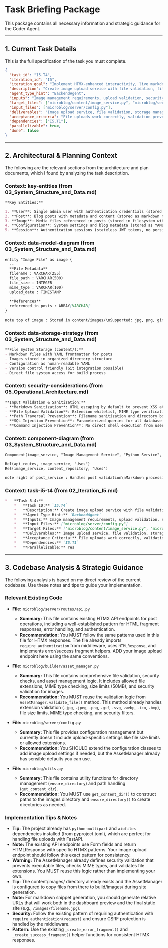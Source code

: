 # Task Briefing Package

This package contains all necessary information and strategic guidance for the Coder Agent.

---

## 1. Current Task Details

This is the full specification of the task you must complete.

```json
{
  "task_id": "I5.T4",
  "iteration_id": "I5",
  "iteration_goal": "Implement HTMX-enhanced interactivity, live markdown preview, image management, and build system integration with the dashboard",
  "description": "Create image upload service with file validation, filename sanitization, and storage management. Implement upload endpoint with progress feedback and markdown snippet generation.",
  "agent_type_hint": "BackendAgent",
  "inputs": "Image management requirements, upload validation, security considerations",
  "target_files": ["microblog/content/image_service.py", "microblog/server/routes/api.py"],
  "input_files": ["microblog/server/config.py"],
  "deliverables": "Image upload service, file validation, storage management, upload endpoint, markdown integration",
  "acceptance_criteria": "File uploads work correctly, validation prevents invalid files, filenames sanitized for security, markdown snippets generated, progress feedback functional",
  "dependencies": ["I5.T1"],
  "parallelizable": true,
  "done": false
}
```

---

## 2. Architectural & Planning Context

The following are the relevant sections from the architecture and plan documents, which I found by analyzing the task description.

### Context: key-entities (from 03_System_Structure_and_Data.md)

```markdown
**Key Entities:**

1. **User**: Single admin user with authentication credentials (stored in SQLite)
2. **Post**: Blog posts with metadata and content (stored as markdown files with YAML frontmatter)
3. **Image**: Media files referenced in posts (stored in filesystem with metadata tracking)
4. **Configuration**: System settings and blog metadata (stored as YAML configuration file)
5. **Session**: Authentication sessions (stateless JWT tokens, no persistent storage)
```

### Context: data-model-diagram (from 03_System_Structure_and_Data.md)

```markdown
entity "Image File" as image {
  --
  **File Metadata**
  filename : VARCHAR(255)
  file_path : VARCHAR(500)
  file_size : INTEGER
  mime_type : VARCHAR(100)
  upload_date : TIMESTAMP
  --
  **References**
  referenced_in_posts : ARRAY[VARCHAR]
}

note top of image : Stored in content/images/\nSupported: jpg, png, gif, webp, svg\nCopied to build/images/
```

### Context: data-storage-strategy (from 03_System_Structure_and_Data.md)

```markdown
**File System Storage (content/):**
- Markdown files with YAML frontmatter for posts
- Images stored in organized directory structure
- Configuration as human-readable YAML
- Version control friendly (Git integration possible)
- Direct file system access for build process
```

### Context: security-considerations (from 05_Operational_Architecture.md)

```markdown
**Input Validation & Sanitization:**
- **Markdown Sanitization**: HTML escaping by default to prevent XSS attacks
- **File Upload Validation**: Extension whitelist, MIME type verification, size limits
- **Path Traversal Prevention**: Filename sanitization and directory boundary enforcement
- **SQL Injection Prevention**: Parameterized queries for all database operations
- **Command Injection Prevention**: No direct shell execution from user input
```

### Context: component-diagram (from 03_System_Structure_and_Data.md)

```markdown
Component(image_service, "Image Management Service", "Python Service", "Handles image upload and organization")

Rel(api_routes, image_service, "Uses")
Rel(image_service, content_repository, "Uses")

note right of post_service : Handles post validation\nMarkdown processing\nDraft/publish logic
```

### Context: task-i5-t4 (from 02_Iteration_I5.md)

```markdown
*   **Task 5.4:**
    *   **Task ID:** `I5.T4`
    *   **Description:** Create image upload service with file validation, filename sanitization, and storage management. Implement upload endpoint with progress feedback and markdown snippet generation.
    *   **Agent Type Hint:** `BackendAgent`
    *   **Inputs:** Image management requirements, upload validation, security considerations
    *   **Input Files:** ["microblog/server/config.py"]
    *   **Target Files:** ["microblog/content/image_service.py", "microblog/server/routes/api.py"]
    *   **Deliverables:** Image upload service, file validation, storage management, upload endpoint, markdown integration
    *   **Acceptance Criteria:** File uploads work correctly, validation prevents invalid files, filenames sanitized for security, markdown snippets generated, progress feedback functional
    *   **Dependencies:** `I5.T1`
    *   **Parallelizable:** Yes
```

---

## 3. Codebase Analysis & Strategic Guidance

The following analysis is based on my direct review of the current codebase. Use these notes and tips to guide your implementation.

### Relevant Existing Code
*   **File:** `microblog/server/routes/api.py`
    *   **Summary:** This file contains existing HTMX API endpoints for post operations, including a well-established pattern for HTML fragment responses, error handling, and authentication.
    *   **Recommendation:** You MUST follow the same patterns used in this file for HTMX responses. The file already imports `require_authentication` from middleware, uses `HTMLResponse`, and implements error/success fragment helpers. ADD your image upload endpoint here using the same conventions.

*   **File:** `microblog/builder/asset_manager.py`
    *   **Summary:** This file contains comprehensive file validation, security checks, and asset management logic. It includes allowed file extensions, MIME type checking, size limits (50MB), and security validation for images.
    *   **Recommendation:** You MUST reuse the validation logic from `AssetManager.validate_file()` method. This method already handles extension validation (`.jpg`, `.jpeg`, `.png`, `.gif`, `.svg`, `.webp`, `.ico`, `.bmp`), file size limits, MIME type checking, and security filters.

*   **File:** `microblog/server/config.py`
    *   **Summary:** This file provides configuration management but currently doesn't include upload-specific settings like file size limits or allowed extensions.
    *   **Recommendation:** You SHOULD extend the configuration classes to add image upload settings if needed, but the AssetManager already has sensible defaults you can use.

*   **File:** `microblog/utils.py`
    *   **Summary:** This file contains utility functions for directory management (`ensure_directory`) and path handling (`get_content_dir`).
    *   **Recommendation:** You MUST use `get_content_dir()` to construct paths to the images directory and `ensure_directory()` to create directories as needed.

### Implementation Tips & Notes
*   **Tip:** The project already has `python-multipart` and `aiofiles` dependencies installed (from pyproject.toml), which are perfect for handling file uploads with FastAPI.
*   **Note:** The existing API endpoints use Form fields and return HTMLResponse with specific HTMX patterns. Your image upload endpoint should follow this exact pattern for consistency.
*   **Warning:** The AssetManager already defines security validation that prevents executable files, checks MIME types, and validates file extensions. You MUST reuse this logic rather than implementing your own.
*   **Tip:** The content/images/ directory already exists and the AssetManager is configured to copy files from there to build/images/ during site generation.
*   **Note:** For markdown snippet generation, you should generate relative URLs that will work both in the dashboard preview and the final static site (e.g., `/images/filename.jpg`).
*   **Security:** Follow the existing pattern of requiring authentication with `require_authentication(request)` and ensure CSRF protection is handled by the middleware.
*   **Pattern:** Use the existing `_create_error_fragment()` and `_create_success_fragment()` helper functions for consistent HTMX responses.